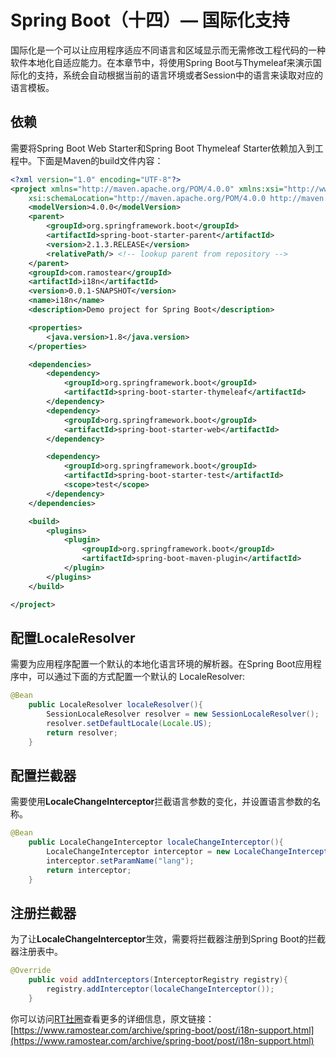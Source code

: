# Spring Boot（十四）— 国际化支持

国际化是一个可以让应用程序适应不同语言和区域显示而无需修改工程代码的一种软件本地化自适应能力。在本章节中，将使用Spring Boot与Thymeleaf来演示国际化的支持，系统会自动根据当前的语言环境或者Session中的语言来读取对应的语言模板。



## 依赖

需要将Spring Boot Web Starter和Spring Boot Thymeleaf Starter依赖加入到工程中。下面是Maven的build文件内容：

```xml
<?xml version="1.0" encoding="UTF-8"?>
<project xmlns="http://maven.apache.org/POM/4.0.0" xmlns:xsi="http://www.w3.org/2001/XMLSchema-instance"
	xsi:schemaLocation="http://maven.apache.org/POM/4.0.0 http://maven.apache.org/xsd/maven-4.0.0.xsd">
	<modelVersion>4.0.0</modelVersion>
	<parent>
		<groupId>org.springframework.boot</groupId>
		<artifactId>spring-boot-starter-parent</artifactId>
		<version>2.1.3.RELEASE</version>
		<relativePath/> <!-- lookup parent from repository -->
	</parent>
	<groupId>com.ramostear</groupId>
	<artifactId>i18n</artifactId>
	<version>0.0.1-SNAPSHOT</version>
	<name>i18n</name>
	<description>Demo project for Spring Boot</description>

	<properties>
		<java.version>1.8</java.version>
	</properties>

	<dependencies>
		<dependency>
			<groupId>org.springframework.boot</groupId>
			<artifactId>spring-boot-starter-thymeleaf</artifactId>
		</dependency>
		<dependency>
			<groupId>org.springframework.boot</groupId>
			<artifactId>spring-boot-starter-web</artifactId>
		</dependency>

		<dependency>
			<groupId>org.springframework.boot</groupId>
			<artifactId>spring-boot-starter-test</artifactId>
			<scope>test</scope>
		</dependency>
	</dependencies>

	<build>
		<plugins>
			<plugin>
				<groupId>org.springframework.boot</groupId>
				<artifactId>spring-boot-maven-plugin</artifactId>
			</plugin>
		</plugins>
	</build>

</project>

```

## 配置LocaleResolver

需要为应用程序配置一个默认的本地化语言环境的解析器。在Spring Boot应用程序中，可以通过下面的方式配置一个默认的 LocaleResolver:

```java
@Bean
    public LocaleResolver localeResolver(){
        SessionLocaleResolver resolver = new SessionLocaleResolver();
        resolver.setDefaultLocale(Locale.US);
        return resolver;
    }
```



## 配置拦截器

需要使用**LocaleChangeInterceptor**拦截语言参数的变化，并设置语言参数的名称。

```java
@Bean
    public LocaleChangeInterceptor localeChangeInterceptor(){
        LocaleChangeInterceptor interceptor = new LocaleChangeInterceptor();
        interceptor.setParamName("lang");
        return interceptor;
    }
```



## 注册拦截器

为了让**LocaleChangeInterceptor**生效，需要将拦截器注册到Spring Boot的拦截器注册表中。

```java
@Override
    public void addInterceptors(InterceptorRegistry registry){
        registry.addInterceptor(localeChangeInterceptor());
    }
```

你可以访问[RT社圈](https://www.ramostear.com)查看更多的详细信息，原文链接：[https://www.ramostear.com/archive/spring-boot/post/i18n-support.html](https://www.ramostear.com/archive/spring-boot/post/i18n-support.html)
